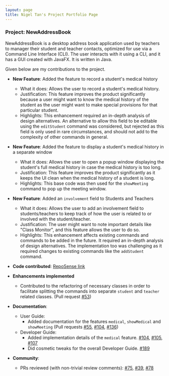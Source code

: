 ```yaml
---
layout: page
title: Nigel Tan's Project Portfolio Page
---
```


### Project: NewAddressBook

NewAddressBook is a desktop address book application used by teachers to manager their student and teacher contacts, optimized for use via a Command Line Interface (CLI). The user interacts with it using a CLI, and
it has a GUI created with JavaFX. It is written in Java.

Given below are my contributions to the project.

* **New Feature**: Added the feature to record a student's medical history
  * What it does: Allows the user to record a student's medical history.
  * Justification: This feature improves the product significantly because a user might want to know the medical 
    history of the student as the user might want to make special provisions for that particular student.
  * Highlights: This enhancement  required an in-depth analysis of design alternatives. An alternative to allow this 
    field to be editable using the `editStudent` command was considered, but rejected as this field is only used in 
    rare circumstances, and should not add to the complexity of other commands in general.

* **New Feature**: Added the feature to display a student's medical history in a separate window
  * What it does: Allows the user to open a popup window displaying the student's full medical history in case the 
    medical history is too long.
  * Justification: This feature improves the product significantly as it keeps the UI clean when the medical history 
    of a student is long.
  * Highlights: This base code was then used for the `showMeeting` command to pop up the meeting window.

* **New Feature**: Added an `involvement` field to Students and Teachers
  * What it does: Allows the user to add an involvement field to students/teachers to keep track of how the user is 
    related to or involved with the student/teacher.
  * Justification: The user might want to note important details like "Class Monitor", and this feature allows the 
    user to do so.
  * Highlights: This enhancement affects existing commands and commands to be added in the future. It required an 
    in-depth analysis of design alternatives. The implementation too was challenging as it required changes to 
    existing commands like the `addStudent` command.

* **Code contributed**: [RepoSense link](https://nus-cs2103-ay2122s1.github.io/tp-dashboard/?search=t16&sort=groupTitle&sortWithin=title&timeframe=commit&mergegroup=&groupSelect=groupByRepos&breakdown=true&checkedFileTypes=docs~functional-code~test-code~other&since=2021-09-17&tabOpen=true&tabType=authorship&tabAuthor=nniiggeell&tabRepo=AY2122S1-CS2103-T16-3%2Ftp%5Bmaster%5D&authorshipIsMergeGroup=false&authorshipFileTypes=docs~functional-code~test-code&authorshipIsBinaryFileTypeChecked=false&zFR=false)

<div style="page-break-after: always;"></div>

* **Enhancements implemented** 
  * Contributed to the refactoring of necessary classes in order to facilitate splitting the commands into separate 
    `student` and `teacher` related classes. (Pull request [\#53](https://github.com/AY2122S1-CS2103-T16-3/tp/pull/53))
  
* **Documentation**:
  * User Guide:
    * Added documentation for the features `medical`, `showMedical` and `showMeeting` (Pull requests 
      [\#55](https://github.com/AY2122S1-CS2103-T16-3/tp/pull/55), [\#104](https://github.com/AY2122S1-CS2103-T16-3/tp/pull/104/files), [\#136](https://github.com/AY2122S1-CS2103-T16-3/tp/pull/136/files))
  * Developer Guide:
    * Added implementation details of the `medical` feature. [\#104](https://github.com/AY2122S1-CS2103-T16-3/tp/pull/104), [\#105](https://github.com/AY2122S1-CS2103-T16-3/tp/pull/105), [\#107](https://github.com/AY2122S1-CS2103-T16-3/tp/pull/107)
    * Did cosmetic tweaks for the overall Developer Guide. [\#189](https://github.com/AY2122S1-CS2103-T16-3/tp/pull/189)
* **Community**:
  * PRs reviewed (with non-trivial review comments): [\#75](https://github.com/AY2122S1-CS2103-T16-3/tp/pull/75), 
    [\#39](https://github.com/AY2122S1-CS2103-T16-3/tp/pull/39), [\#78](https://github.com/AY2122S1-CS2103-T16-3/tp/pull/78)
  
